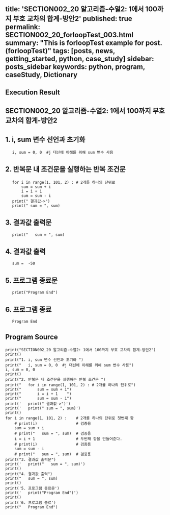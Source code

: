 title:  'SECTION002_20 알고리즘-수열2: 1에서 100까지 부호 교차의 합계-방안2'
published: true
permalink: SECTION002_20_forloopTest_003.html
summary: "This is forloopTest example for post.(forloopTest)"
tags: [posts, news, getting_started, python, case_study]
sidebar: posts_sidebar
keywords: python, program, caseStudy, Dictionary
---

## Execution Result

## SECTION002_20 알고리즘-수열2: 1에서 100까지 부호 교차의 합계-방안2

## 1. i, sum 변수 선언과 초기화
```
   i, sum = 0, 0  #j 대신에 이해를 위해 sum 변수 사용
```
## 2. 반복문 내 조건문을 실행하는 반복 조건문
```
   for i in range(1, 101, 2) : # 2개를 하나의 단위로
       sum = sum + i
       i = i + 1    
       sum = sum - i
   print(" 결과값->")
   print(" sum = ", sum)
```
## 3. 결과값 출력문
```
   print("   sum = ", sum)
```
## 4. 결과값 출력
```
   sum =  -50
```
## 5. 프로그램 종료문
```
   print("Program End")
```
## 6. 프로그램 종료
```
   Program End
```

## Program Source

```
print("SECTION002_20 알고리즘-수열2: 1에서 100까지 부호 교차의 합계-방안2")
print()
print("1. i, sum 변수 선언과 초기화 ")
print("   i, sum = 0, 0  #j 대신에 이해를 위해 sum 변수 사용")
i, sum = 0, 0
print()
print("2. 반복문 내 조건문을 실행하는 반복 조건문 ")
print("   for i in range(1, 101, 2) : # 2개를 하나의 단위로")
print("       sum = sum + i")
print("       i = i + 1    ")
print("       sum = sum - i")
print('   print(" 결과값->")')
print('   print(" sum = ", sum)')
print()
for i in range(1, 101, 2) :    # 2개를 하나의 단위로 첫번째 항
    # print(i)                 # 검증용
    sum = sum + i
    # print("   sum = ", sum)  # 검증용
    i = i + 1                  # 두번째 항을 만들어준다.
    # print(i)                 # 검증용
    sum = sum - i
    # print("   sum = ", sum)  # 검증용
print("3. 결과값 출력문")
print('   print("   sum = ", sum)')
print()
print("4. 결과값 출력")
print("   sum = ", sum)
print()
print('5. 프로그램 종료문')
print('   print("Program End")')
print()
print('6. 프로그램 종료')
print("   Program End")
```
